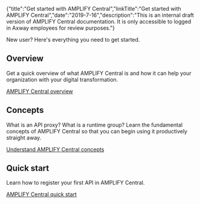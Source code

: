 {"title":"Get started with AMPLIFY Central","linkTitle":"Get started with AMPLIFY Central","date":"2019-7-16","description":"This is an internal draft version of AMPLIFY Central documentation. It is only accessible to logged in Axway employees for review purposes."} ﻿

New user? Here's everything you need to get started.

Overview
--------

Get a quick overview of what AMPLIFY Central is and how it can help your organization with your digital transformation.

[AMPLIFY Central overview](new_users/overview.htm)

Concepts
--------

What is an API proxy? What is a runtime group? Learn the fundamental concepts of AMPLIFY Central so that you can begin using it productively straight away.

[Understand AMPLIFY Central concepts](new_users/fundamental_concepts.htm)

Quick start
-----------

Learn how to register your first API in AMPLIFY Central.

[AMPLIFY Central quick start](new_users/quickstart.htm)
